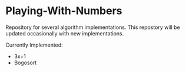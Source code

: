 # Playing-With-Numbers
Repository for several algorithm implementations.
This repostory will be updated occasionally with new implementations.

Currently Implemented:
- 3x+1
- Bogosort
